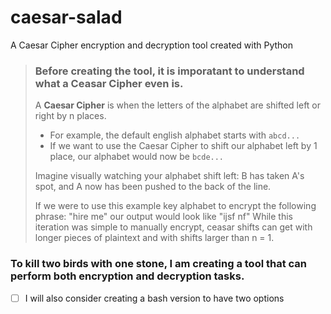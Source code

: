 # caesar-salad
A Caesar Cipher encryption and decryption tool created with Python
 

>### Before creating the tool, it is imporatant to understand what a Ceasar Cipher even is.
>
>A **Caesar Cipher** is when the letters of the alphabet are shifted left or right by n places. 
>* For example, the default english alphabet starts with `abcd...` 
>* If we want to use the Caesar Cipher to shift our alphabet left by 1 place, our alphabet would now be `bcde...  `
>
>Imagine visually watching your alphabet shift left: B has taken A's spot, and A now has been pushed to the back of the line. 
>
>If we were to use this example key alphabet to encrypt the following phrase: "hire me" our output would look like "ijsf nf" 
>While this iteration was simple to manually encrypt, ceasar shifts can get with longer pieces of plaintext and with shifts larger than n = 1. 

### To kill two birds with one stone, I am creating a tool that can perform both encryption and decryption tasks. 

- [ ] I will also consider creating a bash version to have two options 

